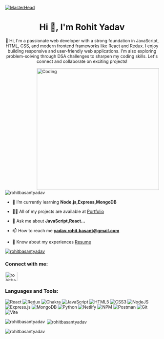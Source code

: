 [![MasterHead](https://user-images.githubusercontent.com/107936455/203690603-726e50ce-2cf6-4b62-82ee-d51ed9100f05.gif)](https://RohitBasantYadav.io)
<h1 align="center">Hi 👋, I'm Rohit Yadav</h1>
<p align="center">👋 Hi, I'm a passionate web developer with a strong foundation in JavaScript, HTML, CSS, and modern frontend frameworks like React and Redux. I enjoy building responsive and user-friendly web applications. I'm also exploring problem-solving through DSA challenges to sharpen my coding skills. Let's connect and collaborate on exciting projects!</p>

<img align="right" alt="Coding" width="400" src="https://user-images.githubusercontent.com/74038190/212749171-b84692a8-2b04-4e3b-93ca-ac14705da224.gif">
<br/>
<p align="left"> <img src="https://komarev.com/ghpvc/?username=rohitbasantyadav&label=Profile%20views&color=0e75b6&style=flat" alt="rohitbasantyadav" /> </p>


- 🌱 I’m currently learning **Node.js,Express,MongoDB**

- 👨‍💻 All of my projects are available at [Portfolio](https://rohit-yadav-portfolio.netlify.app/)

- 💬 Ask me about **JavaScript,React...**

- 📫 How to reach me **yadav.rohit.basant@gmail.com**

- 📄 Know about my experiences [Resume](https://drive.google.com/file/d/1tABezSlgoJlPLyFVt5ppLRnU_0llmGKH/view?usp=sharing)
  

<p align="left"> <a href="https://github.com/ryo-ma/github-profile-trophy"><img src="https://github-profile-trophy.vercel.app/?username=rohitbasantyadav" alt="rohitbasantyadav" /></a> </p>



<h3 align="left">Connect with me:</h3>
<p align="left">
<a href="https://linkedin.com/in/rohitbasantyadav" target="blank"><img align="center" src="https://raw.githubusercontent.com/rahuldkjain/github-profile-readme-generator/master/src/images/icons/Social/linked-in-alt.svg" alt="rohitbasantyadav" height="30" width="40" /></a>
</p>

### Languages and Tools:
![React](https://img.shields.io/badge/react-%2320232a.svg?style=for-the-badge&logo=react&logoColor=%2361DAFB) ![Redux](https://img.shields.io/badge/redux-%23593d88.svg?style=for-the-badge&logo=redux&logoColor=white) ![Chakra](https://img.shields.io/badge/chakra-%234ED1C5.svg?style=for-the-badge&logo=chakraui&logoColor=white) ![JavaScript](https://img.shields.io/badge/javascript-%23323330.svg?style=for-the-badge&logo=javascript&logoColor=%23F7DF1E) ![HTML5](https://img.shields.io/badge/html5-%23E34F26.svg?style=for-the-badge&logo=html5&logoColor=white)
![CSS3](https://img.shields.io/badge/css3-%231572B6.svg?style=for-the-badge&logo=css3&logoColor=white) ![NodeJS](https://img.shields.io/badge/node.js-6DA55F?style=for-the-badge&logo=node.js&logoColor=white) ![Express.js](https://img.shields.io/badge/express.js-%23404d59.svg?style=for-the-badge&logo=express&logoColor=%2361DAFB) ![MongoDB](https://img.shields.io/badge/MongoDB-%234ea94b.svg?style=for-the-badge&logo=mongodb&logoColor=white) ![Python](https://img.shields.io/badge/python-3670A0?style=for-the-badge&logo=python&logoColor=ffdd54) ![Netlify](https://img.shields.io/badge/netlify-%23000000.svg?style=for-the-badge&logo=netlify&logoColor=#00C7B7) ![NPM](https://img.shields.io/badge/NPM-%23CB3837.svg?style=for-the-badge&logo=npm&logoColor=white) ![Postman](https://img.shields.io/badge/Postman-FF6C37?style=for-the-badge&logo=postman&logoColor=white) ![Git](https://img.shields.io/badge/git-%23F05033.svg?style=for-the-badge&logo=git&logoColor=white) ![Vite](https://img.shields.io/badge/vite-%23646CFF.svg?style=for-the-badge&logo=vite&logoColor=white)

<p><img align="left" src="https://github-readme-stats.vercel.app/api/top-langs?username=rohitbasantyadav&show_icons=true&locale=en&layout=compact&theme=tokyonight" alt="rohitbasantyadav" /></p>

<p>&nbsp;<img align="center" src="https://github-readme-stats.vercel.app/api?username=rohitbasantyadav&show_icons=true&locale=en&theme=tokyonight" alt="rohitbasantyadav" /></p>

<p><img align="center" src="https://github-readme-streak-stats.herokuapp.com/?user=rohitbasantyadav&theme=tokyonight" alt="rohitbasantyadav" /></p>
